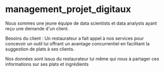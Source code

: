 # management_projet_digitaux

Nous sommes une jeune équipe de data scientists et data analysts ayant reçu une demande d'un client.

Besoins du client : Un restaurateur a fait appel à nos services pour concevoir un outil lui offrant un avantage concurrentiel en facilitant la suggestion de plats à ses clients.

Nos données sont issus du restaurateur lui même qui nous à partager ces informations sur ses plats et ingrédients 